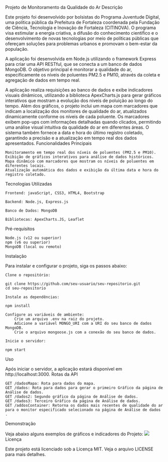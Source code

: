 Projeto de Monitoramento da Qualidade do Ar
Descrição

Este projeto foi desenvolvido por bolsistas do Programa Juventude Digital, uma política pública da Prefeitura de Fortaleza coordenada pela Fundação de Ciência, Tecnologia e Inovação de Fortaleza (CITINOVA). O programa visa estimular a energia criativa, a difusão do conhecimento científico e o desenvolvimento de novas tecnologias por meio de políticas públicas que ofereçam soluções para problemas urbanos e promovam o bem-estar da população.

A aplicação foi desenvolvida em Node.js utilizando o framework Express para criar uma API RESTful, que se conecta a um banco de dados MongoDB. O objetivo principal é monitorar a qualidade do ar, especificamente os níveis de poluentes PM2.5 e PM10, através da coleta e agregação de dados em tempo real.

A aplicação realiza requisições ao banco de dados e exibe indicadores visuais dinâmicos, utilizando a biblioteca ApexCharts.js para gerar gráficos interativos que mostram a evolução dos níveis de poluição ao longo do tempo. Além dos gráficos, o projeto inclui um mapa com marcadores que indicam a localização dos monitores de qualidade do ar, atualizados dinamicamente conforme os níveis de cada poluente. Os marcadores exibem pop-ups com informações detalhadas quando clicados, permitindo uma análise visual intuitiva da qualidade do ar em diferentes áreas. O sistema também fornece a data e hora do último registro coletado, garantindo a precisão e a atualização em tempo real dos dados apresentados.
Funcionalidades Principais

    Monitoramento em tempo real dos níveis de poluentes (PM2.5 e PM10).
    Exibição de gráficos interativos para análise de dados históricos.
    Mapa dinâmico com marcadores que mostram os níveis de poluentes em diferentes locais.
    Atualização automática dos dados e exibição da última data e hora do registro coletado.

Tecnologias Utilizadas

    Frontend: javaScript, CSS3, HTML4, Bootstrap

    Backend: Node.js, Express.js

    Banco de Dados: MongoDB

    Bibliotecas: ApexCharts.JS, Leaflet

Pré-requisitos

    Node.js (v12 ou superior)
    npm (v6 ou superior)
    MongoDB (local ou remoto)

Instalação

Para instalar e configurar o projeto, siga os passos abaixo:

    Clone o repositório:

    git clone https://github.com/seu-usuario/seu-repositorio.git
    cd seu-repositorio

    Instale as dependências:

    npm install

    Configure as variáveis de ambiente:
        Crie um arquivo .env na raiz do projeto.
        Adicione a variável MONGO_URI com a URI do seu banco de dados MongoDB.
        Crie o arquivo mongoose.js com a conexão do seu banco de dados.

    Inicie o servidor:

    npm start

Uso

Após iniciar o servidor, a aplicação estará disponível em http://localhost:3000.
Rotas da API

    GET /dadosMapa: Rota para dados do mapa.
    GET /dados: Rota para dados para gerar o primeiro Gráfico da página de Análise de dados.
    GET /dados2: Segundo gráfico da página de Análise de dados.
    GET /dados3: Terceiro Gráfico da página de Análise de dados.
    GET /addosContainer: Retorna os dados mais recentes de qualidade do ar para o monitor especificado selecionado na página de Análise de dados .

Demonstração

Veja abaixo alguns exemplos de gráficos e indicadores do Projeto:
<img src="public/img/readme/mapa.gif">
Licença

Este projeto está licenciado sob a Licença MIT. Veja o arquivo LICENSE para mais detalhes.
